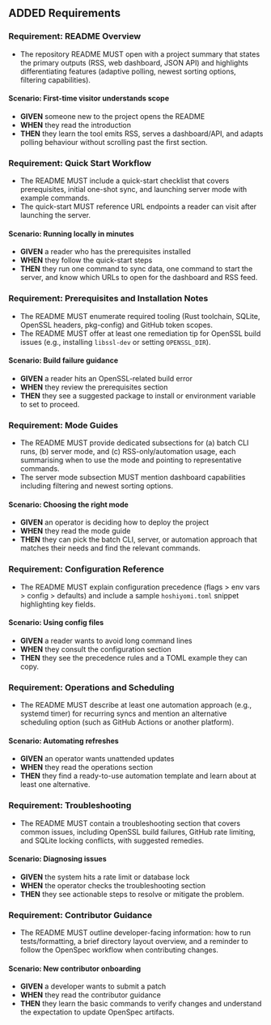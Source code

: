 ## ADDED Requirements
### Requirement: README Overview
- The repository README MUST open with a project summary that states the primary outputs (RSS, web dashboard, JSON API) and highlights differentiating features (adaptive polling, newest sorting options, filtering capabilities).

#### Scenario: First-time visitor understands scope
- **GIVEN** someone new to the project opens the README
- **WHEN** they read the introduction
- **THEN** they learn the tool emits RSS, serves a dashboard/API, and adapts polling behaviour without scrolling past the first section.

### Requirement: Quick Start Workflow
- The README MUST include a quick-start checklist that covers prerequisites, initial one-shot sync, and launching server mode with example commands.
- The quick-start MUST reference URL endpoints a reader can visit after launching the server.

#### Scenario: Running locally in minutes
- **GIVEN** a reader who has the prerequisites installed
- **WHEN** they follow the quick-start steps
- **THEN** they run one command to sync data, one command to start the server, and know which URLs to open for the dashboard and RSS feed.

### Requirement: Prerequisites and Installation Notes
- The README MUST enumerate required tooling (Rust toolchain, SQLite, OpenSSL headers, pkg-config) and GitHub token scopes.
- The README MUST offer at least one remediation tip for OpenSSL build issues (e.g., installing `libssl-dev` or setting `OPENSSL_DIR`).

#### Scenario: Build failure guidance
- **GIVEN** a reader hits an OpenSSL-related build error
- **WHEN** they review the prerequisites section
- **THEN** they see a suggested package to install or environment variable to set to proceed.

### Requirement: Mode Guides
- The README MUST provide dedicated subsections for (a) batch CLI runs, (b) server mode, and (c) RSS-only/automation usage, each summarising when to use the mode and pointing to representative commands.
- The server mode subsection MUST mention dashboard capabilities including filtering and newest sorting options.

#### Scenario: Choosing the right mode
- **GIVEN** an operator is deciding how to deploy the project
- **WHEN** they read the mode guide
- **THEN** they can pick the batch CLI, server, or automation approach that matches their needs and find the relevant commands.

### Requirement: Configuration Reference
- The README MUST explain configuration precedence (flags > env vars > config > defaults) and include a sample `hoshiyomi.toml` snippet highlighting key fields.

#### Scenario: Using config files
- **GIVEN** a reader wants to avoid long command lines
- **WHEN** they consult the configuration section
- **THEN** they see the precedence rules and a TOML example they can copy.

### Requirement: Operations and Scheduling
- The README MUST describe at least one automation approach (e.g., systemd timer) for recurring syncs and mention an alternative scheduling option (such as GitHub Actions or another platform).

#### Scenario: Automating refreshes
- **GIVEN** an operator wants unattended updates
- **WHEN** they read the operations section
- **THEN** they find a ready-to-use automation template and learn about at least one alternative.

### Requirement: Troubleshooting
- The README MUST contain a troubleshooting section that covers common issues, including OpenSSL build failures, GitHub rate limiting, and SQLite locking conflicts, with suggested remedies.

#### Scenario: Diagnosing issues
- **GIVEN** the system hits a rate limit or database lock
- **WHEN** the operator checks the troubleshooting section
- **THEN** they see actionable steps to resolve or mitigate the problem.

### Requirement: Contributor Guidance
- The README MUST outline developer-facing information: how to run tests/formatting, a brief directory layout overview, and a reminder to follow the OpenSpec workflow when contributing changes.

#### Scenario: New contributor onboarding
- **GIVEN** a developer wants to submit a patch
- **WHEN** they read the contributor guidance
- **THEN** they learn the basic commands to verify changes and understand the expectation to update OpenSpec artifacts.
